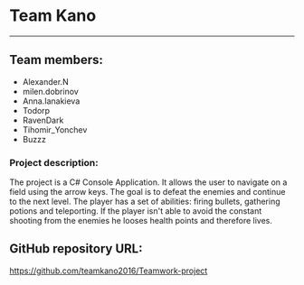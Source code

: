 # Team Kano

- - - -

## Team members:

* Alexander.N
* milen.dobrinov
* Anna.Ianakieva
* Todorp
* RavenDark
* Tihomir_Yonchev
* Buzzz

### Project description:

The project is a C# Console Application. It allows the user to navigate on a field using the arrow keys. The goal is to defeat the enemies and continue to the next level. The player has a set of abilities: firing bullets, gathering potions and teleporting. If the player isn't able to avoid the constant shooting from the enemies he looses health points and therefore lives.

## GitHub repository URL: 
https://github.com/teamkano2016/Teamwork-project